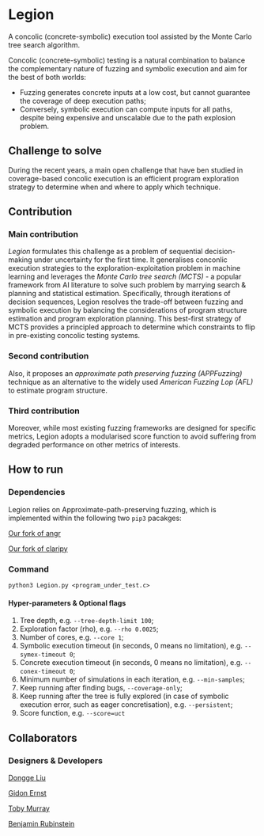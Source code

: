 # Legion

A concolic (concrete-symbolic) execution tool assisted by the Monte Carlo tree search algorithm.

Concolic (concrete-symbolic) testing is a natural combination to balance the complementary nature of fuzzing and symbolic execution and aim for the best of both worlds: 
   * Fuzzing generates concrete inputs at a low cost, but cannot guarantee the coverage of deep execution paths; 
   * Conversely, symbolic execution can compute inputs for all paths, despite being expensive and unscalable due to the path explosion problem.

## Challenge to solve
During the recent years, a main open challenge that have ben studied in coverage-based concolic execution is an efficient program exploration strategy to determine when and where to apply which technique.
  
## Contribution
### Main contribution
  *Legion* formulates this challenge as a problem of sequential decision-making under uncertainty for the first time. It generalises conconlic execution strategies to the exploration-exploitation problem in machine learning and leverages the *Monte Carlo tree search (MCTS)* - a popular framework from AI literature to solve such problem by marrying search \& planning and statistical estimation. Specifically, through iterations of decision sequences, Legion resolves the trade-off between fuzzing and symbolic execution by balancing the considerations of program structure estimation and program exploration planning. This best-first strategy of MCTS provides a principled approach to determine which constraints to flip in pre-existing concolic testing systems.

### Second contribution
  Also, it proposes an *approximate path preserving fuzzing (APPFuzzing)* technique as an alternative to the widely used *American Fuzzing Lop (AFL)* to estimate program structure.

### Third contribution
Moreover, while most existing fuzzing frameworks are designed for specific metrics, Legion adopts a modularised score function to avoid suffering from degraded performance on other metrics of interests.

## How to run

### Dependencies

Legion relies on Approximate-path-preserving fuzzing, which is implemented within the following two `pip3` pacakges:

[Our fork of angr](https://github.com/Alan32Liu/angr)

[Our fork of claripy](https://github.com/Alan32Liu/claripy)


### Command

```python3
python3 Legion.py <program_under_test.c>
````

#### Hyper-parameters & Optional flags

1. Tree depth, e.g. `--tree-depth-limit 100`;
2. Exploration factor (rho), e.g. `--rho 0.0025`;
3. Number of cores, e.g. `--core 1`;
4. Symbolic execution timeout (in seconds, 0 means no limitation), e.g. `--symex-timeout 0`;
5. Concrete execution timeout (in seconds, 0 means no limitation), e.g. `--conex-timeout 0`;
6. Minimum number of simulations in each iteration, e.g. `--min-samples`;
6. Keep running after finding bugs, `--coverage-only`;
7. Keep running after the tree is fully explored (in case of symbolic execution error, such as eager concretisation), e.g. `--persistent`;
8. Score function, e.g. `--score=uct`


## Collaborators

### Designers & Developers 

[Dongge Liu](https://github.com/Alan32Liu)

[Gidon Ernst](https://github.com/gernst)

[Toby Murray](https://github.com/tobycmurray)

[Benjamin Rubinstein](https://github.com/brubinstein)


